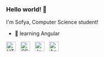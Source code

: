 ### Hello world! 👋
I'm Sofya, Computer Science student!

- 🌱 learning Angular

 <img align="left" alt="HTML5" width="26px" src="https://cdn.jsdelivr.net/gh/devicons/devicon/icons/html5/html5-original.svg" style="padding-right:10px;"/>
<img align="left" alt="CSS3" width="26px" src="https://cdn.jsdelivr.net/gh/devicons/devicon/icons/css3/css3-original.svg" style="padding-right:10px;"/>
<img align="left" alt="JavaScript" width="26px" src="https://cdn.jsdelivr.net/gh/devicons/devicon/icons/javascript/javascript-original.svg" style="padding-right:10px;"/>
<img align="left" alt="Angular" width="26px" src="https://cdn.jsdelivr.net/gh/devicons/devicon/icons/react/react-original.svg](https://angular.io/assets/images/logos/angularjs/AngularJS-Shield.svg)https://angular.io/assets/images/logos/angularjs/AngularJS-Shield.svg" style="padding-right:10px;"/>

